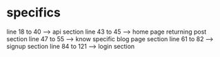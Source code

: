 # specifics
line 18 to 40 --> api section
line 43 to 45 --> home page returning post section
line 47 to 55 --> know specific blog page section
line 61 to 82 --> signup section
line 84 to 121 --> login section